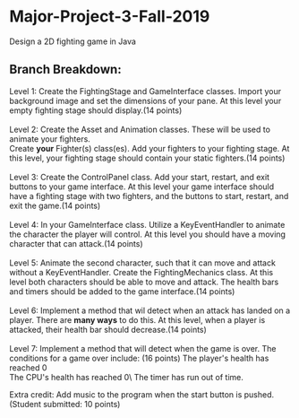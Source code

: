 # Major-Project-3-Fall-2019
Design a 2D fighting game in Java

## Branch Breakdown: ##

Level 1: Create the FightingStage and GameInterface classes. Import your background image and set the dimensions of your pane. At this level your empty fighting stage should display.(14 points)
\
\
Level 2: Create the Asset and Animation classes. These will be used to animate your fighters.\
Create **your** Fighter(s) class(es). Add your fighters to your fighting stage. At this level, your fighting stage should contain your static fighters.(14 points)
\
\
Level 3: Create the ControlPanel class. Add your start, restart, and exit buttons to your game interface. At this level your game interface should have a fighting stage with two fighters, and the buttons to start, restart, and exit the game.(14 points)
\
\
Level 4: In your GameInterface class. Utilize a KeyEventHandler to animate the character the player will control. At this level you should have a moving character that can attack.(14 points)
\
\
Level 5: Animate the second character, such that it can move and attack without a KeyEventHandler. Create the FightingMechanics class. At this level both characters should be able to move and attack. The health bars and timers should be added to the game interface.(14 points)
\
\
Level 6: Implement a method that wil detect when an attack has landed on a player. There are **many ways** to do this. At this level, when a player is attacked, their health bar should decrease.(14 points)
\
\
Level 7: Implement a method that will detect when the game is over. The conditions for a game over include: \(16 points)
The player's health has reached 0 \
The CPU's health has reached 0\ 
The timer has run out of time.

Extra credit: Add music to the program when the start button is pushed. (Student submitted: 10 points)
